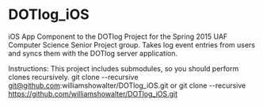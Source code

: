 # DOTlog_iOS
iOS App Component to the DOTlog Project for the Spring 2015 UAF Computer Science Senior Project group.
Takes log event entries from users and syncs them with the DOTlog server application.

Instructions:
This project includes submodules, so you should perform clones recursively.
git clone --recursive git@github.com:williamshowalter/DOTlog_iOS.git
or
git clone --recursive https://github.com/williamshowalter/DOTlog_iOS.git